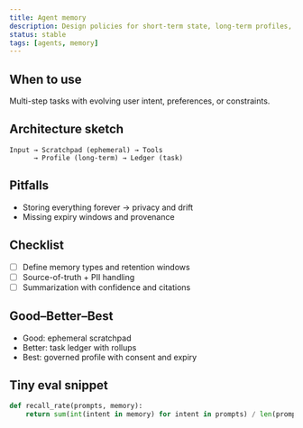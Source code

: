 ```yaml
---
title: Agent memory
description: Design policies for short-term state, long-term profiles, and task ledgers.
status: stable
tags: [agents, memory]
---
```


## When to use
Multi-step tasks with evolving user intent, preferences, or constraints.

## Architecture sketch
```
Input → Scratchpad (ephemeral) → Tools
      → Profile (long-term) → Ledger (task)
```

## Pitfalls
- Storing everything forever → privacy and drift
- Missing expiry windows and provenance

## Checklist
- [ ] Define memory types and retention windows
- [ ] Source-of-truth + PII handling
- [ ] Summarization with confidence and citations

## Good–Better–Best
- Good: ephemeral scratchpad
- Better: task ledger with rollups
- Best: governed profile with consent and expiry

## Tiny eval snippet
```python
def recall_rate(prompts, memory):
    return sum(int(intent in memory) for intent in prompts) / len(prompts)
```

